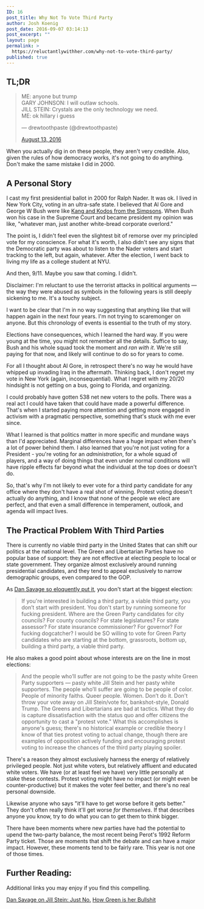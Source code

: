 ```yaml
---
ID: 16
post_title: Why Not To Vote Third Party
author: Josh Koenig
post_date: 2016-09-07 03:14:13
post_excerpt: ""
layout: page
permalink: >
  https://reluctantlywithher.com/why-not-to-vote-third-party/
published: true
---
```

## TL;DR

<blockquote class="twitter-tweet">
  <p lang="en" dir="ltr">
    ME: anyone but trump<br />GARY JOHNSON: I will outlaw schools.<br />JILL STEIN: Crystals are the only technology we need.<br />ME: ok hillary i guess
  </p>— drewtoothpaste (@drewtoothpaste) 
  
  <a href="https://twitter.com/drewtoothpaste/status/764479599757631488">August 13, 2016</a>
</blockquote>

When you actually dig in on these people, they aren't very credible. Also, given the rules of how democracy works, it's not going to do anything. Don't make the same mistake I did in 2000.

## A Personal Story

I cast my first presidential ballot in 2000 for Ralph Nader. It was ok. I lived in New York City, voting in an ultra-safe state. I believed that Al Gore and George W Bush were like [Kang and Kodos from the Simpsons][1]. When Bush won his case in the Supreme Court and became president my opinion was like, "whatever man, just another white-bread corporate overlord."

The point is, I didn't feel even the slightest bit of remorse over my principled vote for my conscience. For what it's worth, I also didn't see any signs that the Democratic party was about to listen to the Nader voters and start tracking to the left, but again, whatever. After the election, I went back to living my life as a college student at NYU.

And then, 9/11. Maybe you saw that coming. I didn't.

Disclaimer: I'm reluctant to use the terrorist attacks in political arguments — the way they were abused as symbols in the following years is still deeply sickening to me. It's a touchy subject.

I want to be clear that I'm in no way suggesting that anything like that will happen again in the next four years. I'm not trying to scaremonger on anyone. But this chronology of events is essential to the truth of my story.

Elections have consequences, which I learned the hard way. If you were young at the time, you might not remember all the details. Suffice to say, Bush and his whole squad took the moment and *ran with it*. We're still paying for that now, and likely will continue to do so for years to come.

For all I thought about Al Gore, in retrospect there's no way he would have whipped up invading Iraq in the aftermath. Thinking back, I don't regret my vote in New York (again, inconsequential). What I regret with my 20/20 hindsight is not getting on a bus, going to Florida, and organizing.

I could probably have gotten 538 net new voters to the polls. There was a real act I could have taken that could have made a powerful difference. That's when I started paying more attention and getting more engaged in activism with a pragmatic perspective, something that's stuck with me ever since.

What I learned is that politics matter in more specific and mundane ways than I'd appreciated. Marginal differences have a huge impact when there's a lot of power behind them. I also learned that you're not just voting for a President - you're voting for an *administration*, for a whole squad of players, and a way of doing things that even under normal conditions will have ripple effects far beyond what the individual at the top does or doesn't do.

So, that's why I'm not likely to ever vote for a third party candidate for any office where they don't have a real shot of winning. Protest voting doesn't actually do anything, and I know that none of the people we elect are perfect, and that even a small difference in temperament, outlook, and agenda will impact lives.

## The Practical Problem With Third Parties

There is currently no viable third party in the United States that can shift our politics at the national level. The Green and Libertarian Parties have no popular base of support: they are not effective at electing people to local or state government. They organize almost exclusively around running presidential candidates, and they tend to appeal exclusively to narrow demographic groups, even compared to the GOP.

As [Dan Savage so eloquently put it][2], you don't start at the biggest election:

> If you're interested in building a third party, a viable third party, you don’t start with president. You don't start by running someone for fucking president. Where are the Green Party candidates for city councils? For county councils? For state legislatures? For state assessor? For state insurance commissioner? For governor? For fucking dogcatcher? I would be SO willing to vote for Green Party candidates who are starting at the bottom, grassroots, bottom up, building a third party, a viable third party.

He also makes a good point about whose interests are on the line in most elections:

> And the people who’ll suffer are not going to be the pasty white Green Party supporters — pasty white Jill Stein and her pasty white supporters. The people who’ll suffer are going to be people of color. People of minority faiths. Queer people. Women. Don’t do it. Don't throw your vote away on Jill Stein/vote for, bankshot-style, Donald Trump. The Greens and Libertarians are bad at tactics. What they do is capture dissatisfaction with the status quo and offer citizens the opportunity to cast a "protest vote." What this accomplishes is anyone's guess; there's no historical example or credible theory I know of that ties protest voting to actual change, though there are examples of opposition actively funding and encouraging protest voting to increase the chances of the third party playing spoiler.

There's a reason they almost exclusively harness the energy of relatively privileged people. Not just white voters, but relatively affluent and educated white voters. We have (or at least feel we have) very little personally at stake these contests. Protest voting might have no impact (or might even be counter-productive) but it makes the voter feel better, and there's no real personal downside.

Likewise anyone who says "it'll have to get worse before it gets better." They don't often really think it'll get worse *for themselves*. If that describes anyone you know, try to do what you can to get them to think bigger.

There have been moments where new parties have had the potential to upend the two-party balance, the most recent being Perot's 1992 Reform Party ticket. Those are moments that shift the debate and can have a major impact. However, these moments tend to be fairly rare. This year is not one of those times.

## Further Reading:

Additional links you may enjoy if you find this compelling.

[Dan Savage on Jill Stein: Just No.][2] [How Green is her Bullshit][3]

 [1]: https://www.youtube.com/watch?v=4v7XXSt9XRM
 [2]: http://www.thestranger.com/slog/2016/07/19/24362128/dan-savage-on-jill-stein-just-no
 [3]: http://www.thestranger.com/slog/2016/07/22/24376309/how-green-is-her-bullshit-an-uncharacteristically-brief-response-to-the-green-partys-spokespersons-dishonest-response-to-my-podcast-rant